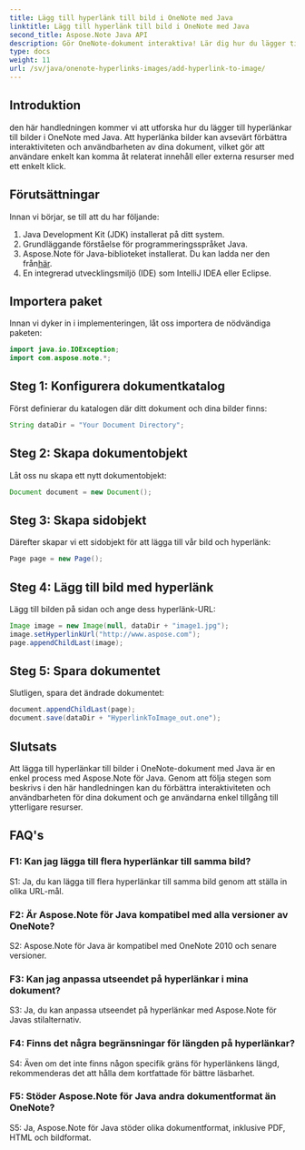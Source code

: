 ```yaml
---
title: Lägg till hyperlänk till bild i OneNote med Java
linktitle: Lägg till hyperlänk till bild i OneNote med Java
second_title: Aspose.Note Java API
description: Gör OneNote-dokument interaktiva! Lär dig hur du lägger till hyperlänkar till bilder i Java med Aspose.Note. Enkla steg & kodexempel ingår! #OneNote #Java #Aspose
type: docs
weight: 11
url: /sv/java/onenote-hyperlinks-images/add-hyperlink-to-image/
---
```

## Introduktion

den här handledningen kommer vi att utforska hur du lägger till hyperlänkar till bilder i OneNote med Java. Att hyperlänka bilder kan avsevärt förbättra interaktiviteten och användbarheten av dina dokument, vilket gör att användare enkelt kan komma åt relaterat innehåll eller externa resurser med ett enkelt klick.

## Förutsättningar

Innan vi börjar, se till att du har följande:

1. Java Development Kit (JDK) installerat på ditt system.
2. Grundläggande förståelse för programmeringsspråket Java.
3.  Aspose.Note för Java-biblioteket installerat. Du kan ladda ner den från[här](https://releases.aspose.com/note/java/).
4. En integrerad utvecklingsmiljö (IDE) som IntelliJ IDEA eller Eclipse.

## Importera paket

Innan vi dyker in i implementeringen, låt oss importera de nödvändiga paketen:

```java
import java.io.IOException;
import com.aspose.note.*;
```

## Steg 1: Konfigurera dokumentkatalog

Först definierar du katalogen där ditt dokument och dina bilder finns:

```java
String dataDir = "Your Document Directory";
```

## Steg 2: Skapa dokumentobjekt

Låt oss nu skapa ett nytt dokumentobjekt:

```java
Document document = new Document();
```

## Steg 3: Skapa sidobjekt

Därefter skapar vi ett sidobjekt för att lägga till vår bild och hyperlänk:

```java
Page page = new Page();
```

## Steg 4: Lägg till bild med hyperlänk

Lägg till bilden på sidan och ange dess hyperlänk-URL:

```java
Image image = new Image(null, dataDir + "image1.jpg");
image.setHyperlinkUrl("http://www.aspose.com");
page.appendChildLast(image);
```

## Steg 5: Spara dokumentet

Slutligen, spara det ändrade dokumentet:

```java
document.appendChildLast(page);
document.save(dataDir + "HyperlinkToImage_out.one");
```

## Slutsats

Att lägga till hyperlänkar till bilder i OneNote-dokument med Java är en enkel process med Aspose.Note för Java. Genom att följa stegen som beskrivs i den här handledningen kan du förbättra interaktiviteten och användbarheten för dina dokument och ge användarna enkel tillgång till ytterligare resurser.

## FAQ's

### F1: Kan jag lägga till flera hyperlänkar till samma bild?

S1: Ja, du kan lägga till flera hyperlänkar till samma bild genom att ställa in olika URL-mål.

### F2: Är Aspose.Note för Java kompatibel med alla versioner av OneNote?

S2: Aspose.Note för Java är kompatibel med OneNote 2010 och senare versioner.

### F3: Kan jag anpassa utseendet på hyperlänkar i mina dokument?

S3: Ja, du kan anpassa utseendet på hyperlänkar med Aspose.Note för Javas stilalternativ.

### F4: Finns det några begränsningar för längden på hyperlänkar?

S4: Även om det inte finns någon specifik gräns för hyperlänkens längd, rekommenderas det att hålla dem kortfattade för bättre läsbarhet.

### F5: Stöder Aspose.Note för Java andra dokumentformat än OneNote?

S5: Ja, Aspose.Note för Java stöder olika dokumentformat, inklusive PDF, HTML och bildformat.